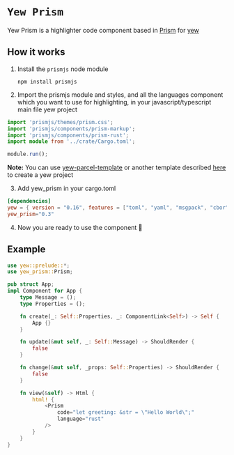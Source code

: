 # `Yew Prism`

Yew Prism is a highlighter code component based in [Prism](https://prismjs.com) for [yew](https://yew.rs)

## How it works

1. Install the `prismjs` node module

    `npm install prismjs`

2. Import the prismjs module and styles, and all the languages component which you want to use for highlighting,
in your javascript/typescript main file yew project

```typescript
import 'prismjs/themes/prism.css';
import 'prismjs/components/prism-markup';
import 'prismjs/components/prism-rust';
import module from '../crate/Cargo.toml';

module.run();
```

**Note:** You can use [yew-parcel-template](https://github.com/spielrs/yew-parcel-template) or another template described
[here](https://yew.rs/docs/getting-started/starter-templates) to create a yew project

3. Add yew_prism in your cargo.toml

```toml
[dependencies]
yew = { version = "0.16", features = ["toml", "yaml", "msgpack", "cbor", "web_sys"]}
yew_prism="0.3"
```

4. Now you are ready to use the component &#128640;

## Example

```rust
use yew::prelude::*;
use yew_prism::Prism;

pub struct App;
impl Component for App {
    type Message = ();
    type Properties = ();

    fn create(_: Self::Properties, _: ComponentLink<Self>) -> Self {
        App {}
    }

    fn update(&mut self, _: Self::Message) -> ShouldRender {
        false
    }

    fn change(&mut self, _props: Self::Properties) -> ShouldRender {
        false
    }

    fn view(&self) -> Html {
        html! {
            <Prism
                code="let greeting: &str = \"Hello World\";"
                language="rust"
            />
        }
    }
}
```